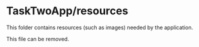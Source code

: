 # TaskTwoApp/resources

This folder contains resources (such as images) needed by the application. 

This file can be removed.
